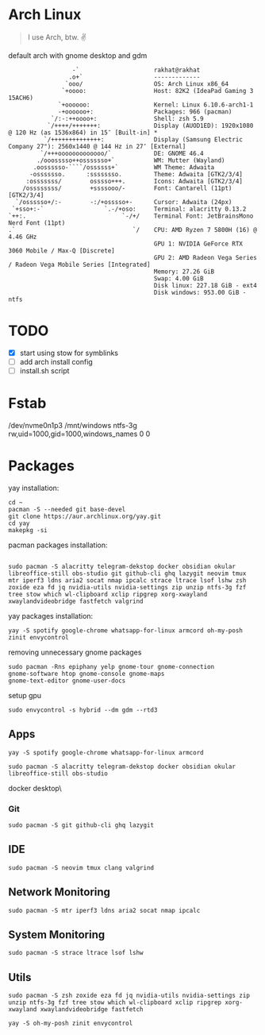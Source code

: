 # Arch Linux

> I use Arch, btw. ✌️

default arch with gnome desktop and gdm

```
                  -`                     rakhat@rakhat
                 .o+`                    -------------
                `ooo/                    OS: Arch Linux x86_64
               `+oooo:                   Host: 82K2 (IdeaPad Gaming 3 15ACH6)
              `+oooooo:                  Kernel: Linux 6.10.6-arch1-1
              -+oooooo+:                 Packages: 966 (pacman)
            `/:-:++oooo+:                Shell: zsh 5.9
           `/++++/+++++++:               Display (AUOD1ED): 1920x1080 @ 120 Hz (as 1536x864) in 15″ [Built-in] *
          `/++++++++++++++:              Display (Samsung Electric Company 27"): 2560x1440 @ 144 Hz in 27″ [External]
         `/+++ooooooooooooo/`            DE: GNOME 46.4
        ./ooosssso++osssssso+`           WM: Mutter (Wayland)
       .oossssso-````/ossssss+`          WM Theme: Adwaita
      -osssssso.      :ssssssso.         Theme: Adwaita [GTK2/3/4]
     :osssssss/        osssso+++.        Icons: Adwaita [GTK2/3/4]
    /ossssssss/        +ssssooo/-        Font: Cantarell (11pt) [GTK2/3/4]
  `/ossssso+/:-        -:/+osssso+-      Cursor: Adwaita (24px)
 `+sso+:-`                 `.-/+oso:     Terminal: alacritty 0.13.2
`++:.                           `-/+/    Terminal Font: JetBrainsMono Nerd Font (11pt)
.`                                 `/    CPU: AMD Ryzen 7 5800H (16) @ 4.46 GHz
                                         GPU 1: NVIDIA GeForce RTX 3060 Mobile / Max-Q [Discrete]
                                         GPU 2: AMD Radeon Vega Series / Radeon Vega Mobile Series [Integrated]
                                         Memory: 27.26 GiB
                                         Swap: 4.00 GiB
                                         Disk linux: 227.18 GiB - ext4
                                         Disk windows: 953.00 GiB - ntfs
```

# TODO

- [x] start using stow for symblinks
- [ ] add arch install config
- [ ] install.sh script 

# Fstab

/dev/nvme0n1p3     	/mnt/windows	ntfs-3g     	rw,uid=1000,gid=1000,windows_names	0 0

# Packages

yay installation:
```
cd ~
pacman -S --needed git base-devel
git clone https://aur.archlinux.org/yay.git
cd yay
makepkg -si
```

pacman packages installation:
```

sudo pacman -S alacritty telegram-dekstop docker obsidian okular libreoffice-still obs-studio git github-cli ghq lazygit neovim tmux mtr iperf3 ldns aria2 socat nmap ipcalc strace ltrace lsof lshw zsh zoxide eza fd jq nvidia-utils nvidia-settings zip unzip ntfs-3g fzf tree stow which wl-clipboard xclip ripgrep xorg-xwayland xwaylandvideobridge fastfetch valgrind
```

yay packages installation:
```
yay -S spotify google-chrome whatsapp-for-linux armcord oh-my-posh zinit envycontrol
```

removing unnecessary gnome packages
```
sudo pacman -Rns epiphany yelp gnome-tour gnome-connection
gnome-software htop gnome-console gnome-maps
gnome-text-editor gnome-user-docs 
```

setup gpu
```
sudo envycontrol -s hybrid --dm gdm --rtd3
```

## Apps

```
yay -S spotify google-chrome whatsapp-for-linux armcord
```
```
sudo pacman -S alacritty telegram-dekstop docker obsidian okular libreoffice-still obs-studio
```
docker desktop\

### Git
```
sudo pacman -S git github-cli ghq lazygit
```

## IDE

```
sudo pacman -S neovim tmux clang valgrind
```

## Network Monitoring

```
sudo pacman -S mtr iperf3 ldns aria2 socat nmap ipcalc 
```

## System Monitoring

```
sudo pacman -S strace ltrace lsof lshw
```

## Utils

```
sudo pacman -S zsh zoxide eza fd jq nvidia-utils nvidia-settings zip unzip ntfs-3g fzf tree stow which wl-clipboard xclip ripgrep xorg-xwayland xwaylandvideobridge fastfetch
```

```
yay -S oh-my-posh zinit envycontrol
```

